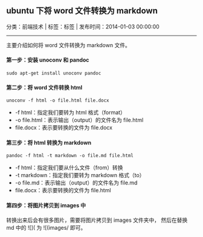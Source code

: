 ## ubuntu 下将 word 文件转换为 markdown

分类：前端技术 | 标签：标签 | 发布时间：2014-01-03 00:00:00

___

主要介绍如何将 word 文件转换为 markdown 文件。

#### 第一步：安装 unoconv 和 pandoc
```
sudo apt-get install unoconv pandoc
```

#### 第二步：将 word 文件转换 html

```
unoconv -f html -o file.html file.docx
```
* -f html：指定我们要转为 html 格式（format）
* -o file.html：表示输出（output）的文件名为 file.html
* file.docx：表示要转换的文件为 file.docx

#### 第三步：将 html 转换为 markdown

```
pandoc -f html -t markdown -o file.md file.html
```
* -f html：指定我们要从什么文件（from）转换
* -t markdown：指定我们要转为 markdown 格式（to）
* -o file.md：表示输出（output）的文件名为 file.md
* file.docx：表示要转换的文件为 file.html

#### 第四步：将图片拷贝到 images 中

转换出来后会有很多图片，需要将图片拷贝到 images 文件夹中，
然后在替换 md 中的 ![]( 为 ![(images/ 即可。
